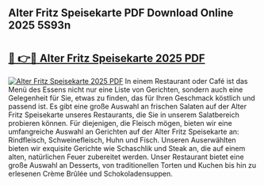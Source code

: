 ## Alter Fritz Speisekarte PDF Download Online 2025 5S93n

# <h2><a href="http://gca16tr.nevu.top/?p=Alter+Fritz+Speisekarte">🔗 👉🔴 Alter Fritz Speisekarte 2025 PDF</a></h2>

[![Alter Fritz Speisekarte 2025 PDF](https://i.imgur.com/dBaPXMq.png)](http://gca16tr.nevu.top/?p=Alter+Fritz+Speisekarte)
In einem Restaurant oder Café ist das Menü des Essens nicht nur eine Liste von Gerichten, sondern auch eine Gelegenheit für Sie, etwas zu finden, das für Ihren Geschmack köstlich und passend ist. Es gibt eine große Auswahl an frischen Salaten auf der Alter Fritz Speisekarte unseres Restaurants, die Sie in unserem Salatbereich probieren können. Für diejenigen, die Fleisch mögen, bieten wir eine umfangreiche Auswahl an Gerichten auf der Alter Fritz Speisekarte an: Rindfleisch, Schweinefleisch, Huhn und Fisch. Unseren Auserwählten bieten wir exquisite Gerichte wie Schaschlik und Steak an, die auf einem alten, natürlichen Feuer zubereitet werden. Unser Restaurant bietet eine große Auswahl an Desserts, von traditionellen Torten und Kuchen bis hin zu erlesenen Crème Brûlée und Schokoladensuppen.
